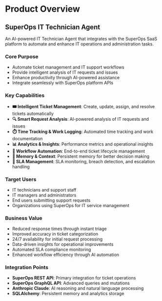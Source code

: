 # Product Overview

## SuperOps IT Technician Agent

An AI-powered IT Technician Agent that integrates with the SuperOps SaaS platform to automate and enhance IT operations and administration tasks.

### Core Purpose
- Automate ticket management and IT support workflows
- Provide intelligent analysis of IT requests and issues
- Enhance productivity through AI-powered assistance
- Integrate seamlessly with SuperOps platform APIs

### Key Capabilities
- **🎟️ Intelligent Ticket Management**: Create, update, assign, and resolve tickets automatically
- **🔍 Smart Request Analysis**: AI-powered analysis of IT requests and issues
- **⏱️ Time Tracking & Work Logging**: Automated time tracking and work documentation
- **📊 Analytics & Insights**: Performance metrics and operational insights
- **🤖 Workflow Automation**: End-to-end ticket lifecycle management
- **🧠 Memory & Context**: Persistent memory for better decision making
- **🔧 SLA Management**: SLA monitoring, breach detection, and escalation handling

### Target Users
- IT technicians and support staff
- IT managers and administrators
- End users submitting support requests
- Organizations using SuperOps for IT service management

### Business Value
- Reduced response times through instant triage
- Improved accuracy in ticket categorization
- 24/7 availability for initial request processing
- Data-driven insights for operational improvements
- Automated SLA compliance monitoring
- Enhanced workflow efficiency through AI automation

### Integration Points
- **SuperOps REST API**: Primary integration for ticket operations
- **SuperOps GraphQL API**: Advanced queries and mutations
- **Anthropic Claude**: AI reasoning and natural language processing
- **SQLAlchemy**: Persistent memory and analytics storage